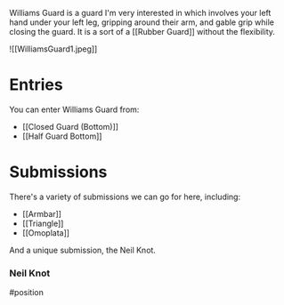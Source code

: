 Williams Guard is a guard I'm very interested in which involves your left hand under your left leg, gripping around their arm, and gable grip while closing the guard. It is a sort of a [[Rubber Guard]] without the flexibility.

![[WilliamsGuard1.jpeg]]

# Entries

You can enter Williams Guard from:

- [[Closed Guard (Bottom)]]
- [[Half Guard Bottom]]

# Submissions

There's a variety of submissions we can go for here, including:

- [[Armbar]]
- [[Triangle]]
- [[Omoplata]]

And a unique submission, the Neil Knot.

### Neil Knot



#position